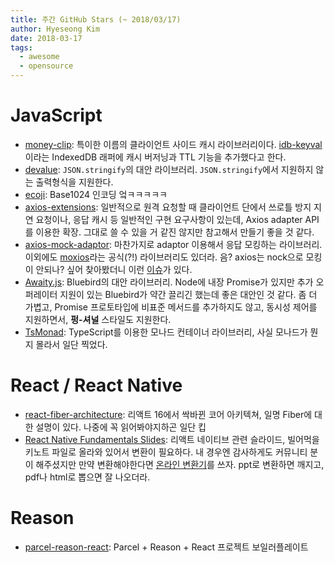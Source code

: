 ```yaml
---
title: 주간 GitHub Stars (~ 2018/03/17)
author: Hyeseong Kim
date: 2018-03-17
tags:
  - awesome
  - opensource
---
```


# JavaScript

- [money-clip](https://github.com/HenrikJoreteg/money-clip): 특이한 이름의 클라이언트 사이드 캐시 라이브러리이다. [idb-keyval](https://github.com/jakearchibald/idb-keyval) 이라는 IndexedDB 래퍼에 캐시 버저닝과 TTL 기능을 추가했다고 한다.
- [devalue](https://github.com/Rich-Harris/devalue): `JSON.stringify`의 대안 라이브러리. `JSON.stringify`에서 지원하지 않는 출력형식을 지원한다.
- [ecoji](https://github.com/keith-turner/ecoji): Base1024 인코딩 엌ㅋㅋㅋㅋㅋ
- [axios-extensions](https://github.com/kuitos/axios-extensions): 일반적으로 원격 요청할 때 클라이언트 단에서 쓰로틀 방지 지연 요청이나, 응답 캐시 등 일반적인 구현 요구사항이 있는데, Axios adapter API를 이용한 확장. 그대로 쓸 수 있을 거 같진 않지만 참고해서 만들기 좋을 것 같다.
- [axios-mock-adaptor](https://github.com/ctimmerm/axios-mock-adapter): 마찬가지로 adaptor 이용해서 응답 모킹하는 라이브러리. 이외에도 [moxios](https://github.com/axios/moxios)라는 공식(?!) 라이브러리도 있더라. 음? axios는 nock으로 모킹이 안되나? 싶어 찾아봤더니 이런 [이슈](https://github.com/axios/axios/issues/305)가 있다.
- [Awaity.js](https://github.com/asfktz/Awaity.js): Bluebird의 대안 라이브러리. Node에 내장 Promise가 있지만 추가 오퍼레이터 지원이 있는 Bluebird가 약간 끌리긴 했는데 좋은 대안인 것 같다. 좀 더 가볍고, Promise 프로토타입에 비표준 메서드를 추가하지도 않고, 동시성 제어를 지원하면서, **펑-셔널** 스타일도 지원한다.
- [TsMonad](https://github.com/cbowdon/TsMonad): TypeScript를 이용한 모나드 컨테이너 라이브러리, 사실 모나드가 뭔지 몰라서 일단 찍었다.

# React / React Native

- [react-fiber-architecture](https://github.com/acdlite/react-fiber-architecture): 리액트 16에서 싹바뀐 코어 아키텍쳐, 일명 Fiber에 대한 설명이 있다. 나중에 꼭 읽어봐야지하곤 일단 킵
- [React Native Fundamentals Slides](https://github.com/react-native-training/fundamentals-slides): 리액트 네이티브 관련 슬라이드, 빌어먹을 키노트 파일로 올라와 있어서 변환이 필요하다. 내 경우엔 감사하게도 커뮤니티 분이 해주셨지만 만약 변환해야한다면 [온라인 변환기](https://cloudconvert.com/key-to-ppt)를 쓰자. ppt로 변환하면 깨지고, pdf나 html로 뽑으면 잘 나오더라.

# Reason

- [parcel-reason-react](https://github.com/scastiel/parcel-reason-react): Parcel + Reason + React 프로젝트 보일러플레이트